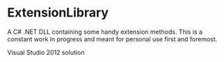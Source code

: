 ExtensionLibrary
================

A C# .NET DLL containing some handy extension methods. 
This is a constant work in progress and meant for personal use first and foremost.

Visual Studio 2012 solution